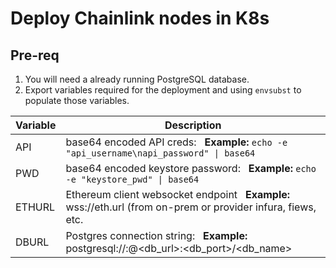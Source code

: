# Deploy Chainlink nodes in K8s

## Pre-req

1. You will need a already running PostgreSQL database.
2. Export variables required for the deployment and using `envsubst` to populate those variables.

| Variable | Description                                                                                                                   |
| -------- | ----------------------------------------------------------------------------------------------------------------------------- |
| API      | <span>base64 encoded API creds: &nbsp; <b>Example:</b> <code>echo -e "api_username\napi_password" &#124; base64</code></span> |
| PWD      | <span>base64 encoded keystore password: &nbsp; <b>Example:</b> <code>echo -e "keystore_pwd" &#124; base64</code></span>       |
| ETHURL   | Ethereum client websocket endpoint &nbsp; <b>Example:</b> wss://eth.url (from on-prem or provider infura, fiews, etc.         |
| DBURL    | Postgres connection string: &nbsp; <b>Example:</b> postgresql://<username>:<password>@<db_url>:<db_port>/<db_name>            |
